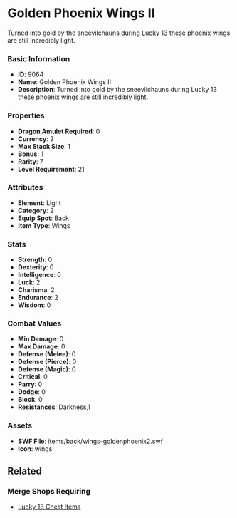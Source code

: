 # Golden Phoenix Wings II

Turned into gold by the sneevilchauns during Lucky 13 these phoenix wings are still incredibly light.

### Basic Information

- **ID**: 9064
- **Name**: Golden Phoenix Wings II
- **Description**: Turned into gold by the sneevilchauns during Lucky 13 these phoenix wings are still incredibly light.

### Properties

- **Dragon Amulet Required**: 0
- **Currency**: 2
- **Max Stack Size**: 1
- **Bonus**: 1
- **Rarity**: 7
- **Level Requirement**: 21

### Attributes

- **Element**: Light
- **Category**: 2
- **Equip Spot**: Back
- **Item Type**: Wings

### Stats

- **Strength**: 0
- **Dexterity**: 0
- **Intelligence**: 0
- **Luck**: 2
- **Charisma**: 2
- **Endurance**: 2
- **Wisdom**: 0

### Combat Values

- **Min Damage**: 0
- **Max Damage**: 0
- **Defense (Melee)**: 0
- **Defense (Pierce)**: 0
- **Defense (Magic)**: 0
- **Critical**: 0
- **Parry**: 0
- **Dodge**: 0
- **Block**: 0
- **Resistances**: Darkness,1

### Assets

- **SWF File**: items/back/wings-goldenphoenix2.swf
- **Icon**: wings

## Related

### Merge Shops Requiring

- [Lucky 13 Chest Items](../merge-shops/132-lucky-13-chest-items.md)

